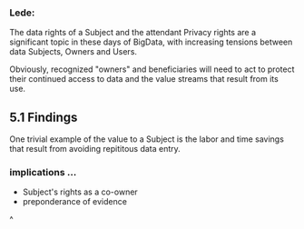 ### Lede:

The data rights of a Subject and the attendant Privacy rights are a significant topic in these days of BigData, with increasing tensions between data Subjects, Owners and Users.

Obviously, recognized "owners" and beneficiaries will need to act to protect their continued access to data and the value streams that result from its use.


## 5.1 Findings

One trivial example of the value to a Subject is the labor and time savings that result from avoiding repititous data entry.

### implications ...

* Subject's rights as a co-owner
* preponderance of evidence

^
